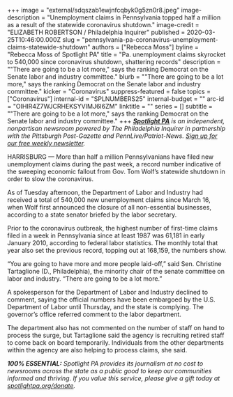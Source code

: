 +++
image = "external/sdqszab1ewjnfcqbyk0g5zn0r8.jpeg"
image-description = "Unemployment claims in Pennsylvania topped half a million as a result of the statewide coronavirus shutdown."
image-credit = "ELIZABETH ROBERTSON / Philadelphia Inquirer"
published = 2020-03-25T10:46:00.000Z
slug = "pennsylvania-pa-coronavirus-unemployment-claims-statewide-shutdown"
authors = ["Rebecca Moss"]
byline = "Rebecca Moss of Spotlight PA"
title = "Pa. unemployment claims skyrocket to 540,000 since coronavirus shutdown, shattering records"
description = "\"There are going to be a lot more,\" says the ranking Democrat on the Senate labor and industry committee."
blurb = "\"There are going to be a lot more,\" says the ranking Democrat on the Senate labor and industry committee."
kicker = "Coronavirus"
suppress-featured = false
topics = ["Coronavirus"]
internal-id = "SPLNUMBERS25"
internal-budget = ""
arc-id = "OIHIR4Z7WJCRHEKSYVIMJ6I6ZM"
linktitle = ""
series = []
subtitle = "\"There are going to be a lot more,\" says the ranking Democrat on the Senate labor and industry committee."
+++
<a href="https://lesspage.com/"><i><b>Spotlight PA</b></i></a><i> is an independent, nonpartisan newsroom powered by The Philadelphia Inquirer in partnership with the Pittsburgh Post-Gazette and PennLive/Patriot-News. </i><a href="https://lesspage.com/newsletters"><i>Sign up for our free weekly newsletter</i></a><i>.</i>

HARRISBURG — More than half a million Pennsylvanians have filed new unemployment claims during the past week, a record number indicative of the sweeping economic fallout from Gov. Tom Wolf’s statewide shutdown in order to slow the coronavirus.

As of Tuesday afternoon, the Department of Labor and Industry had received a total of 540,000 new unemployment claims since March 16, when Wolf first announced the closure of all non-essential businesses, according to a state senator briefed by the labor secretary.

Prior to the coronavirus outbreak, the highest number of first-time claims filed in a week in Pennsylvania since at least 1987 was 61,181 in early January 2010, according to federal labor statistics. The monthly total that year also set the previous record, topping out at 168,159, the numbers show. 

“You are going to have more and more people laid-off,” said Sen. Christine Tartaglione (D., Philadelphia), the minority chair of the senate committee on labor and industry. “There are going to be a lot more.”

A spokesperson for the Department of Labor and Industry declined to comment, saying the official numbers have been embargoed by the U.S. Department of Labor until Thursday, and the state is complying. The governor’s office referred comment to the labor department.

The department also has not commented on the number of staff on hand to process the surge, but Tartaglione said the agency is recruiting retired staff to come back on board temporarily. Individuals from the other departments within the agency are also helping to process claims, she said.

<i><b>100% ESSENTIAL:</b></i><i> Spotlight PA provides its journalism at no cost to newsrooms across the state as a public good to keep our communities informed and thriving. If you value this service, please give a gift today at </i><a href="https://lesspage.com/donate"><i>spotlightpa.org/donate</i></a><i>.</i>

<script src="https://lesspage.com/embed.js" async></script><div data-spl-embed-version="1" data-spl-src="https://lesspage.com/embeds/tips/?tip_text=Do%20you%20have%20a%20tip%20about%20%3Cb%3Ehow%20Pa.'s%20government%20is%20responding%20to%20the%20coronavirus%3C%2Fb%3E%3F%20Tell%20us."></div>